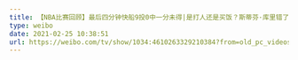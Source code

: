 ```yaml
---
title: 【NBA比赛回顾】最后四分钟快船9投0中一分未得|是打人还是买饭？斯蒂芬·库里错了吗?
type: weibo
date: 2021-02-25 10:38:51
url: https://weibo.com/tv/show/1034:4610263329210384?from=old_pc_videoshow
---
```


<!-- more -->